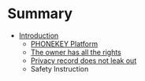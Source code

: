 # Summary

* [Introduction](README.md)
   * [PHONEKEY Platform](phonekey_platform.md)
   * [The owner has all the rights](the_owner_has_all_the_rights.md)
   * [Privacy record does not leak out](privacy_record_does_not_leak_out.md)
   * Safety Instruction

